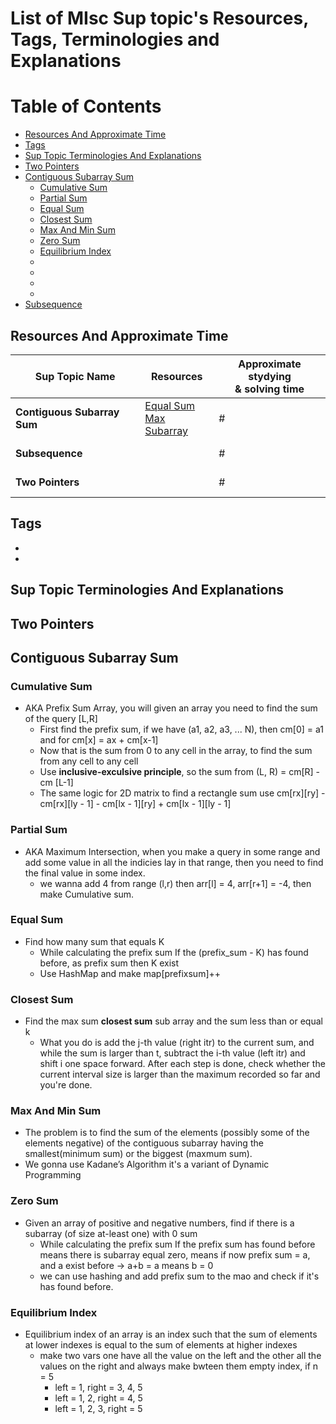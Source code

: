 # List of MIsc Sup topic's Resources, Tags, Terminologies and Explanations 

Table of Contents
================= 

- [Resources And Approximate Time](#resources-and-approximate-time)
- [Tags](#tags)
- [Sup Topic Terminologies And Explanations](#sup-topic-terminologies-and-explanations)
- [Two Pointers](#two-pointers)
- [Contiguous Subarray Sum](#contiguous-subaaray-sum)
  * [Cumulative Sum](#cumulative-sum)
  * [Partial Sum](#partial-sum)
  * [Equal Sum](#equal-sum)
  * [Closest Sum](#closest-sum)
  * [Max And Min Sum](#max-and-min-sum)
  * [Zero Sum](#zero-sum)
  * [Equilibrium Index](#equilibrium-index)
  * [](#)
  * [](#)
  * [](#)
  * [](#)
- [Subsequence](#subsequence)
   
   

## Resources And Approximate Time

Sup Topic Name   | Resources   | Approximate stydying <br> & solving time
-------------| -------------   |-------------   
**Contiguous Subarray Sum**|[Equal Sum](https://leetcode.com/problems/subarray-sum-equals-k/solution/)<br>[Max Subarray](https://en.wikipedia.org/wiki/Maximum_subarray_problem)<br> | #
**Subsequence**|[]()<br>[]()<br> | #
**Two Pointers**|[]()<br>[]()<br> | #

## Tags
-
-

## Sup Topic Terminologies And Explanations
## Two Pointers
## Contiguous Subarray Sum
### Cumulative Sum
- AKA Prefix Sum Array, you will given an array you need to find the sum of the query [L,R]
  - First find the prefix sum, if we have (a1, a2, a3, ... N), then cm[0] = a1 and for cm[x] = ax + cm[x-1]
  - Now that is the sum from 0 to any cell in the array, to find the sum from any cell to any cell
  - Use **inclusive-exculsive principle**, so the sum from (L, R) = cm[R] - cm [L-1]
  - The same logic for 2D matrix to find a rectangle sum use cm[rx][ry] - cm[rx][ly - 1] - cm[lx - 1][ry] + cm[lx - 1][ly - 1]
### Partial Sum
- AKA Maximum Intersection, when you make a query in some range and add some value in all the indicies lay in that range, then you need to find the final value in some index.
   - we wanna add 4 from range (l,r) then arr[l] = 4, arr[r+1] = -4, then make Cumulative sum.

### Equal Sum
- Find how many sum that equals K
  - While calculating the prefix sum If the (prefix_sum - K) has found before, as prefix sum then K exist
  - Use HashMap and make map[prefixsum]++
### Closest Sum
- Find the max sum **closest sum** sub array and the sum less than or equal k
  - What you do is add the j-th value (right itr) to the current sum, and while the sum is larger than t, subtract the i-th value (left itr) and shift i one space forward. After each step is done, check whether the current interval size is larger than the maximum recorded so far and you're done.
### Max And Min Sum
- The problem is to find the sum of the elements (possibly some of the elements negative) of the contiguous subarray having the smallest(minimum sum) or the biggest (maxmum sum).
- We gonna use Kadane’s Algorithm it's a variant of Dynamic Programming
### Zero Sum
- Given an array of positive and negative numbers, find if there is a subarray (of size at-least one) with 0 sum
  - While calculating the prefix sum If the prefix sum has found before means there is subarray equal zero, means if 
  now prefix sum = a, and a exist before -> a+b = a means b = 0
  -  we can use hashing and add prefix sum to the mao and check if it's has found before.
### Equilibrium Index
- Equilibrium index of an array is an index such that the sum of elements at lower indexes is equal to the sum of elements at higher indexes
  - make two vars one have all the value on the left and the other all the values on the right and always make bwteen them empty index, if n = 5
     - left = 1, right = 3, 4, 5
     - left = 1, 2, right = 4, 5
     - left = 1, 2, 3, right = 5

